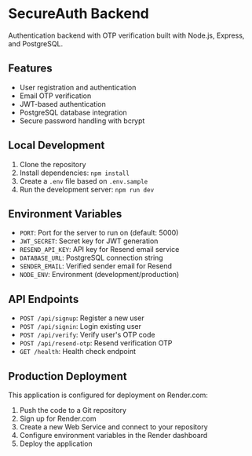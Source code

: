 # SecureAuth Backend

Authentication backend with OTP verification built with Node.js, Express, and PostgreSQL.

## Features

- User registration and authentication
- Email OTP verification
- JWT-based authentication
- PostgreSQL database integration
- Secure password handling with bcrypt

## Local Development

1. Clone the repository
2. Install dependencies: `npm install`
3. Create a `.env` file based on `.env.sample`
4. Run the development server: `npm run dev`

## Environment Variables

- `PORT`: Port for the server to run on (default: 5000)
- `JWT_SECRET`: Secret key for JWT generation
- `RESEND_API_KEY`: API key for Resend email service
- `DATABASE_URL`: PostgreSQL connection string
- `SENDER_EMAIL`: Verified sender email for Resend
- `NODE_ENV`: Environment (development/production)

## API Endpoints

- `POST /api/signup`: Register a new user
- `POST /api/signin`: Login existing user
- `POST /api/verify`: Verify user's OTP code
- `POST /api/resend-otp`: Resend verification OTP
- `GET /health`: Health check endpoint

## Production Deployment

This application is configured for deployment on Render.com:

1. Push the code to a Git repository
2. Sign up for Render.com
3. Create a new Web Service and connect to your repository
4. Configure environment variables in the Render dashboard
5. Deploy the application 